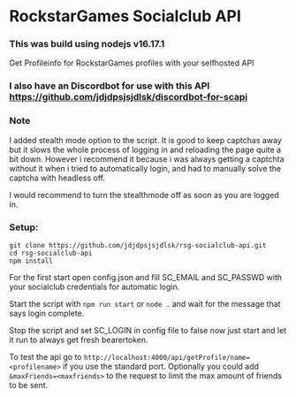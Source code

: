 # RockstarGames Socialclub API

### This was build using nodejs v16.17.1

Get Profileinfo for RockstarGames profiles with your selfhosted API

### I also have an Discordbot for use with this API https://github.com/jdjdpsjsjdlsk/discordbot-for-scapi

### Note
I added stealth mode option to the script. It is good to keep captchas away but it slows the whole process of logging in and reloading the page quite a bit down. However i recommend it because i was always getting a captchta without it when i tried to automatically login, and had to manually solve the captcha with headless off.

I would recommend to turn the stealthmode off as soon as you are logged in.

### Setup:
```
git clone https://github.com/jdjdpsjsjdlsk/rsg-socialclub-api.git
cd rsg-socialclub-api
npm install
```

For the first start open config.json and fill SC_EMAIL and SC_PASSWD with your socialclub credentials for automatic login.

Start the script with `npm run start` or `node .` and wait for the message that says login complete.

Stop the script and set SC_LOGIN in config file to false now just start and let it run to always get fresh bearertoken.

To test the api go to `http://localhost:4000/api/getProfile/name=<profilename>` if you use the standard port.
Optionally you could add `&maxFriends=<maxfriends>` to the request to limit the max amount of friends to be sent.
